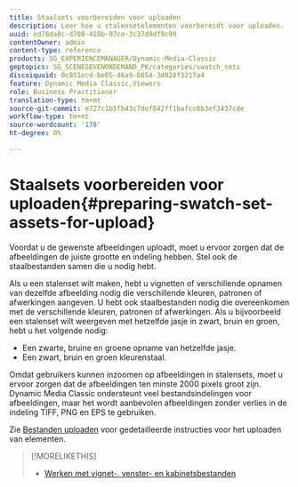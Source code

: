 ```yaml
---
title: Staalsets voorbereiden voor uploaden
description: Leer hoe u stalensetelementen voorbereidt voor uploaden.
uuid: ed78da8c-d708-418b-97ce-3c37d9df9c90
contentOwner: admin
content-type: reference
products: SG_EXPERIENCEMANAGER/Dynamic-Media-Classic
geptopics: SG_SCENESEVENONDEMAND_PK/categories/swatch_sets
discoiquuid: 0c851ecd-be05-46a9-8654-3d028f3217a4
feature: Dynamic Media Classic,Viewers
role: Business Practitioner
translation-type: tm+mt
source-git-commit: e727c1b5fb43c7def842ff1bafcc8b3ef3437cde
workflow-type: tm+mt
source-wordcount: '178'
ht-degree: 0%

---
```



# Staalsets voorbereiden voor uploaden{#preparing-swatch-set-assets-for-upload}

Voordat u de gewenste afbeeldingen uploadt, moet u ervoor zorgen dat de afbeeldingen de juiste grootte en indeling hebben. Stel ook de staalbestanden samen die u nodig hebt.

Als u een stalenset wilt maken, hebt u vignetten of verschillende opnamen van dezelfde afbeelding nodig die verschillende kleuren, patronen of afwerkingen aangeven. U hebt ook staalbestanden nodig die overeenkomen met de verschillende kleuren, patronen of afwerkingen. Als u bijvoorbeeld een stalenset wilt weergeven met hetzelfde jasje in zwart, bruin en groen, hebt u het volgende nodig:

* Een zwarte, bruine en groene opname van hetzelfde jasje.
* Een zwart, bruin en groen kleurenstaal.

Omdat gebruikers kunnen inzoomen op afbeeldingen in stalensets, moet u ervoor zorgen dat de afbeeldingen ten minste 2000 pixels groot zijn. Dynamic Media Classic ondersteunt veel bestandsindelingen voor afbeeldingen, maar het wordt aanbevolen afbeeldingen zonder verlies in de indeling TIFF, PNG en EPS te gebruiken.

Zie [Bestanden uploaden](uploading-files.md#uploading_files) voor gedetailleerde instructies voor het uploaden van elementen.

>[!MORELIKETHIS]
>
>* [Werken met vignet-, venster- en kabinetsbestanden](vignette-window-covering-cabinet-files.md#working_with_vignette_window_covering_and_cabinet_files)

